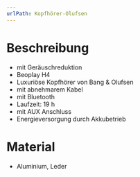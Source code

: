 ```yaml
---
urlPath: Kopfhörer-Olufsen
---
```

# Beschreibung
- mit Geräuschreduktion
- Beoplay H4
- Luxuriöse Kopfhörer von Bang & Olufsen
- mit abnehmarem Kabel
- mit Bluetooth
- Laufzeit: 19 h
- mit AUX Anschluss
- Energieversorgung durch Akkubetrieb

# Material
- Aluminium, Leder
